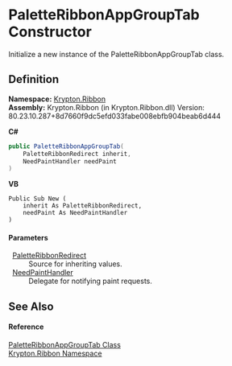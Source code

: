 # PaletteRibbonAppGroupTab Constructor


Initialize a new instance of the PaletteRibbonAppGroupTab class.



## Definition
**Namespace:** <a href="1e9bc734-cff9-e9b8-f013-94cdac669794.md">Krypton.Ribbon</a>  
**Assembly:** Krypton.Ribbon (in Krypton.Ribbon.dll) Version: 80.23.10.287+8d7660f9dc5efd033fabe008ebfb904beab6d444

**C#**
``` C#
public PaletteRibbonAppGroupTab(
	PaletteRibbonRedirect inherit,
	NeedPaintHandler needPaint
)
```
**VB**
``` VB
Public Sub New ( 
	inherit As PaletteRibbonRedirect,
	needPaint As NeedPaintHandler
)
```



#### Parameters
<dl><dt>  <a href="ef4a49ef-a849-d278-2990-de5458055743.md">PaletteRibbonRedirect</a></dt><dd>Source for inheriting values.</dd><dt>  <a href="33f685bd-f838-7c82-3e84-2827dccd141e.md">NeedPaintHandler</a></dt><dd>Delegate for notifying paint requests.</dd></dl>

## See Also


#### Reference
<a href="15b772f0-e352-c618-c647-e89a2ea81af8.md">PaletteRibbonAppGroupTab Class</a>  
<a href="1e9bc734-cff9-e9b8-f013-94cdac669794.md">Krypton.Ribbon Namespace</a>  
